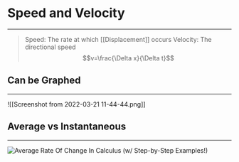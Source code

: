 # Speed and Velocity
---
> Speed: The rate at which [[Displacement]] occurs
> Velocity: The directional speed
$$v=\frac{\Delta x}{\Delta t}$$
## Can be Graphed
---
![[Screenshot from 2022-03-21 11-44-44.png]]
## Average vs Instantaneous
---
![Average Rate Of Change In Calculus (w/ Step-by-Step Examples!)](https://calcworkshop.com/wp-content/uploads/secant-line-vs-tangent-line.png)
